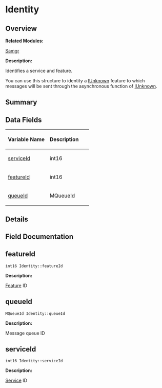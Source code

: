 # Identity<a name="EN-US_TOPIC_0000001054918159"></a>

## **Overview**<a name="section1343018722093531"></a>

**Related Modules:**

[Samgr](samgr.md)

**Description:**

Identifies a service and feature. 

You can use this structure to identity a  [IUnknown](iunknown.md)  feature to which messages will be sent through the asynchronous function of  [IUnknown](iunknown.md). 

## **Summary**<a name="section1824797420093531"></a>

## Data Fields<a name="pub-attribs"></a>

<a name="table1748022383093531"></a>
<table><thead align="left"><tr id="row2052152275093531"><th class="cellrowborder" valign="top" width="50%" id="mcps1.1.3.1.1"><p id="p1481014007093531"><a name="p1481014007093531"></a><a name="p1481014007093531"></a>Variable Name</p>
</th>
<th class="cellrowborder" valign="top" width="50%" id="mcps1.1.3.1.2"><p id="p769463198093531"><a name="p769463198093531"></a><a name="p769463198093531"></a>Description</p>
</th>
</tr>
</thead>
<tbody><tr id="row1286229000093531"><td class="cellrowborder" valign="top" width="50%" headers="mcps1.1.3.1.1 "><p id="p1969044496093531"><a name="p1969044496093531"></a><a name="p1969044496093531"></a><a href="identity.md#a062375b8be3ad40e72263a7ce2268af3">serviceId</a></p>
</td>
<td class="cellrowborder" valign="top" width="50%" headers="mcps1.1.3.1.2 "><p id="p960446457093531"><a name="p960446457093531"></a><a name="p960446457093531"></a>int16 </p>
</td>
</tr>
<tr id="row19291431093531"><td class="cellrowborder" valign="top" width="50%" headers="mcps1.1.3.1.1 "><p id="p356234182093531"><a name="p356234182093531"></a><a name="p356234182093531"></a><a href="identity.md#a8a76b43d4bb4e3d861ff63e0716f178d">featureId</a></p>
</td>
<td class="cellrowborder" valign="top" width="50%" headers="mcps1.1.3.1.2 "><p id="p1660692455093531"><a name="p1660692455093531"></a><a name="p1660692455093531"></a>int16 </p>
</td>
</tr>
<tr id="row882116413093531"><td class="cellrowborder" valign="top" width="50%" headers="mcps1.1.3.1.1 "><p id="p364936547093531"><a name="p364936547093531"></a><a name="p364936547093531"></a><a href="identity.md#ad34d38c75a24903672bb64f29c1b1132">queueId</a></p>
</td>
<td class="cellrowborder" valign="top" width="50%" headers="mcps1.1.3.1.2 "><p id="p105074094093531"><a name="p105074094093531"></a><a name="p105074094093531"></a>MQueueId </p>
</td>
</tr>
</tbody>
</table>

## **Details**<a name="section1478877640093531"></a>

## **Field Documentation**<a name="section1578139542093531"></a>

## featureId<a name="a8a76b43d4bb4e3d861ff63e0716f178d"></a>

```
int16 Identity::featureId
```

 **Description:**

[Feature](feature.md)  ID 

## queueId<a name="ad34d38c75a24903672bb64f29c1b1132"></a>

```
MQueueId Identity::queueId
```

 **Description:**

Message queue ID 

## serviceId<a name="a062375b8be3ad40e72263a7ce2268af3"></a>

```
int16 Identity::serviceId
```

 **Description:**

[Service](service.md)  ID 

